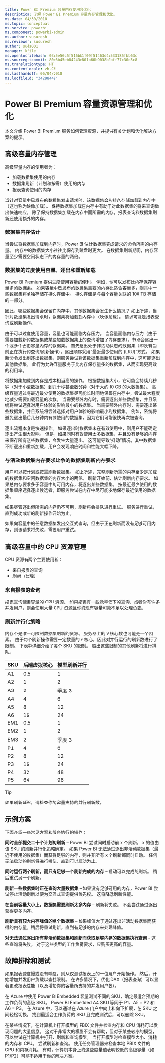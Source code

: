 ```yaml
---
title: Power BI Premium 容量内存使用和优化
description: 了解 Power BI Premium 容量内存管理和优化。
ms.date: 04/30/2018
ms.topic: conceptual
ms.service: powerbi
ms.component: powerbi-admin
ms.author: susuresh
ms.reviewer: susuresh
author: suds001
manager: kfile
ms.openlocfilehash: 03c5e56c5f516bb1f09f51463d4c533185fbb63c
ms.sourcegitcommit: 80d6b45eb84243e801b60b9038b9bff77c30d5c8
ms.translationtype: HT
ms.contentlocale: zh-CN
ms.lasthandoff: 06/04/2018
ms.locfileid: "34298449"
---
```

# <a name="power-bi-premium-capacity-resource-management-and-optimization"></a>Power BI Premium 容量资源管理和优化

本文介绍 Power BI Premium 服务如何管理资源，并提供有关计划和优化解决方案的提示。

## <a name="premium-capacity-memory-management"></a>高级容量内存管理

 高级容量内存的使用者为：

* 加载数据集使用的内存
* 数据集刷新（计划和按需）使用的内存
* 报表查询使用的内存

当针对容量中已发布的数据集发出请求时，该数据集会从持久存储加载到内存中（这也称为映像加载）。 保持数据集加载在内存中有助于对此数据集的将来查询做出快速响应。 除了保持数据集加载在内存中而所需的内存，报表查询和数据集刷新还使用额外的内存。

### <a name="dataset-memory-estimation"></a>数据集内存估计

当尝试将数据集加载到内存时，Power BI 估计数据集完成请求的命令所需的内存量。 内存中的数据集大小往往比保存到磁盘时更大。 在数据集刷新期间，内存容量至少需要空闲状态下的内存量的两倍。

### <a name="overcommitting-capacity-eviction-and-reloading-of-datasets"></a>数据集的过度使用容量、逐出和重新加载

Power BI Premium 提供过度使用容量的便利。 例如，你可以发布比内存保存容量多的数据集。 如果容量中已发布的数据集需要的内存比适合容量多，则其中一些数据集将单独存储在持久存储中。 持久存储是与每个容量关联的 100 TB 存储的一部分。

因此，哪些数据集会保留在内存中，其他数据集会发生什么情况？ 如上所述，当针对数据集发出请求时，数据集将加载到内存中（映像加载）。 请求可能是报表查询或刷新操作。

由于可以过度使用容量，容量也可能面临内存压力。 当容量面临内存压力（由于需要加载新的数据集或某些加载数据集上的查询增加了内存要求），节点会逐出一个或多个占用容量内存的数据集。 首先逐出处于非活动状态的数据集（即没有当前正在执行的查询/刷新操作），逐出顺序采用“最近最少使用的 (LRU)”方式。 如果新命令发出到逐出数据集，则服务尝试将该数据集重新加载到内存中，这可能逐出其他数据集。 此行为允许容量服务于比内存保存量多的数据集，从而实现更高效的利用率。

将数据集加载到内存是成本相当高的操作。 根据数据集大小，它可能会持续几秒钟（对于小型数据集）到几十秒甚至数分钟（对于大约 10 GB 的大数据集）。 高级容量通过将最近最少使用的数据集尽可能长时间地保留在内存中，尝试最大程度地减少需要加载容量的次数。 当需要额外内存时，需要逐出某些数据集，并且系统将尝试选择对用户体验的影响最小的数据集。 当需要额外内存时，需要逐出某些数据集，并且系统将尝试选择对用户体验的影响最小的数据集。 例如，系统将避免逐出最后几分钟内有效使用的数据集，因为它们可能很快再次被查询。

逐出流程本身是快速操作。 如果逐出时数据集未在有效使用中，则用户不能确定逐出产生很大影响。 但是，如果同时有效使用太多数据集，并且没有足够的内存来保存所有这些数据集，会发生大量逐出。 这可能导致“抖动”情况，其中数据集不断逐出和重新加载，用户会发现响应时间和性能大幅下降。

### <a name="dataset-refresh-memory-requirement-competing-with-an-active-dataset-memory-requirement"></a>与活动数据集内存要求比争的数据集刷新内存要求

用户可以按计划或按需刷新数据集。 如上所述，完整刷新所需的内存至少是加载的数据集和空闲数据集的内存大小的两倍。 刷新开始前，估计刷新内存要求。 如果总内存要求多于容量中的可用内存，将逐出某些数据集。 按最近最少使用的数据集顺序选择逐出候选者，即服务尝试在内存中尽可能多地保存最近使用的数据集。

如果尽管逐出但所需的内存仍不可用，刷新将会排队进行重试。 服务进行重试，直到成功或新的刷新操作开始为止。

如果向容量中的任意数据集发出交互式查询，但由于正在刷新而没有足够可用内存，则该请求将失败，需要用户重试。

## <a name="cpu-resource-management-in-premium-capacity"></a>高级容量中的 CPU 资源管理

CPU 资源有两个主要使用者：

- 来自报表的查询
- 刷新（处理）

### <a name="queries-from-reports"></a>来自报表的查询

报表查询使用容量的 CPU 资源。 如果报表有一些效率低下的查询，或者你有许多并发用户，则会使用大量 CPU 资源且你的现有容量可能不足以处理负载。

### <a name="refresh-parallelization-policy"></a>刷新并行化策略

内存不是唯一可限制数据集刷新的资源。 服务器上的 v 核心数也可能是一个因素。 由于每个刷新操作需要一定数量的 v 核心，因此对并行运行的刷新数进行了限制。 下表中详细介绍了每个 SKU 的限制。 超出这些限制的其他刷新将进行排队。

 | SKU  | 后端虚拟核心  | 模型刷新并行   |
 | --- | --- | --- |
 | A1  | 0.5  | 1  |
 | A2  | 1  | 2  |
 | A3  | 2  | 季度 3  |
 | A4  | 4  | 6  |
 | A5  | 8  | 12  |
 | A6  | 16  | 24  |
 | EM1  | 0.5  | 1  |
 | EM2  | 1  | 2  |
 | EM3  | 2  | 季度 3  |
 | P1  | 4  | 6  |
 | P2  | 8  | 12  |
 | P3  | 16  | 24  |
 | P4  | 32  | 48  |
 | P5  | 64  | 96  |

 > [!TIP]
> 如果刷新延迟，请检查你的容量支持的并行刷新数。

## <a name="example-scenarios"></a>示例方案

下面介绍一些常见方案和服务执行的操作：

 **同时全部提交二十个计划的刷新** – Power BI 尝试同时启动前 x 个刷新。 x 的值由该 SKU 的刷新并行化策略确定。 如果 Power BI 无法通过逐出非活动数据集（最近不使用的数据集）而获得足够的内存，则并非所有 x 个刷新都同时启动。 任何无法启动的刷新将进行排队，直到可以启动为止。

 **同时运行两个刷新，而只有足够一个刷新完成的内存** – 启动可以完成的刷新。 稍后重试另一个刷新。

 **刷新一些数据集时正在查询大量数据集** – 如果没有足够可用的内存，Power BI 尝试停止活动刷新以便为交互式查询提供优先权。 这将降低刷新性能。

 **在当前容量大小上，数据集需要刷新太多内存** – 刷新将失败。 不会尝试通过逐出获得更多内存。

 **刷新具有较大内存峰值的单个数据集** – 如果峰值大于通过逐出非活动数据集而获得的内存量，稍后将重试刷新，直到有足够的内存来处理峰值。

 **对无法通过逐出所有非活动数据集和刷新而获取足够内存的数据集执行查询** - 这些查询将失败。 对于这些类型的工作负荷要求，应购买更高的容量。

## <a name="troubleshooting-and-testing"></a>故障排除和测试

如果报表速度慢或没有响应，则从仅测试报表上的一位用户开始操作。 然后，开始增加并发用户负载以查找限制。 在许多情况下，优化 DAX（报表查询）可以显著更改报表性能（以及增加你的容量所支持的并发用户数）。

在 Azure 中使用 Power BI Embedded 容量测试不同的 SKU，确定最适合预期的工作负荷的高级 SKU。 Power BI Embedded A4 SKU 等同于 P1、A5 = P2 和 A6 = P3。 在 Azure 中，可以通过在 Azure 门户中向上和向下扩展，在 SKU 之间轻松切换。 找到最适合工作负荷的 SKU 且完成测试后，可以删除 SKU。

在某些情况下，在计算机上打开模型的 PBIX 文件并检查内存和 CPU 消耗可以发现问题的大量信息。 这对于非常大的模型不会有帮助，但对于某些较小的模型，可以尝试在计算机中打开、刷新和查询模型。 当打开模型时检查模型大小、消耗的内存和 CPU。 尝试刷新和查询。 使用任务管理器来检查本地 PBIX 文件的 CPU 和内存消耗。 有时，计算机本身上的这些度量值表明较低的高级容量（如 P1/P2）可能不适用于你的解决方案。
